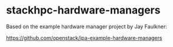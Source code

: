 stackhpc-hardware-managers
==========================

Based on the example hardware manager project by Jay Faulkner:

https://github.com/openstack/ipa-example-hardware-managers
